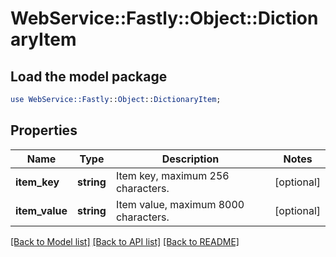# WebService::Fastly::Object::DictionaryItem

## Load the model package
```perl
use WebService::Fastly::Object::DictionaryItem;
```

## Properties
Name | Type | Description | Notes
------------ | ------------- | ------------- | -------------
**item_key** | **string** | Item key, maximum 256 characters. | [optional] 
**item_value** | **string** | Item value, maximum 8000 characters. | [optional] 

[[Back to Model list]](../README.md#documentation-for-models) [[Back to API list]](../README.md#documentation-for-api-endpoints) [[Back to README]](../README.md)


